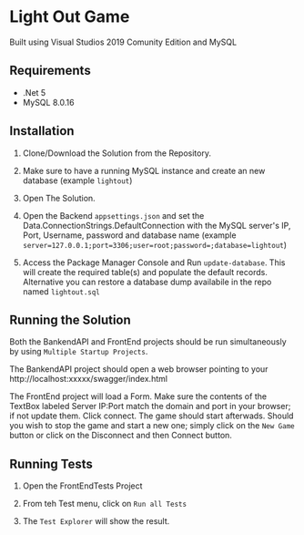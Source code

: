 Light Out Game
==============

Built using Visual Studios 2019 Comunity Edition and MySQL

Requirements
------------

  * .Net 5
  * MySQL 8.0.16

Installation
------------

1. Clone/Download the Solution from the Repository.

2. Make sure to have a running MySQL instance and create an new database (example `lightout`)

3. Open The Solution.

4. Open the Backend `appsettings.json` and set the Data.ConnectionStrings.DefaultConnection with the MySQL server's IP, Port, Username, password and database name (example `server=127.0.0.1;port=3306;user=root;password=;database=lightout`)

5. Access the Package Manager Console and Run `update-database`. This will create the required table(s) and populate the default records. Alternative you can restore a database dump availabile in the repo named `lightout.sql`

Running the Solution
--------------------

Both the BankendAPI and FrontEnd projects should be run simultaneously by using `Multiple Startup Projects`.

The BankendAPI project should open a web browser pointing to your http://localhost:xxxxx/swagger/index.html

The FrontEnd project will load a Form. Make sure the contents of the TextBox labeled Server IP:Port match the domain and port in your browser; if not update them. Click connect. The game should start afterwads. Should you wish to stop the game and start a new one; simply click on the `New Game` button or click on the Disconnect and then Connect button.

Running Tests
-------------

1. Open the FrontEndTests Project

2. From teh Test menu, click on `Run all Tests`

3. The `Test Explorer` will show the result.

